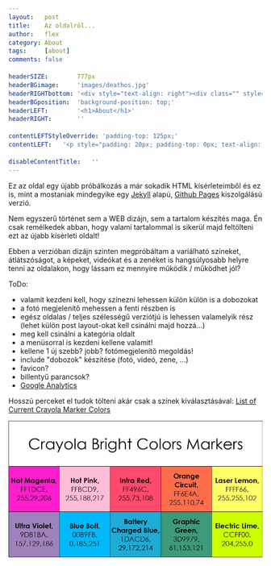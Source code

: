 ```yaml
---
layout:   post
title:    Az oldalról...
author:   flex
category: About
tags:     [about]
comments: false

headerSIZE:        777px
headerBGimage:     'images/deathos.jpg'
headerRIGHTbottom: '<div style="text-align: right"><div class="" style="display: inline-block; font-size: 50%; margin-bottom: 0px; background: black; color: white; padding: 7px;">Source: <a class="menu" href="http://hateplow.tumblr.com/post/160877632854/deathos">"DeathOS"</a></div></div>'
headerBGposition:  'background-position: top;'
headerLEFT:        '<h1>About</h1>'
headerRIGHT:       ''

contentLEFTStyleOverride: 'padding-top: 125px;'
contentLEFT:   '<p style="padding: 20px; padding-top: 0px; text-align: left;"><a href="https://gyorgy.fleischmann.hu/"><img class="shadow" src="https://fleischmann.hu/images/html/fleischmanns/gyorgy.fleischmann.hu_(2019-09-09).png"></a></p>'

disableContentTitle:   ''
---
```


Ez az oldal egy újabb próbálkozás a már sokadik HTML kísérleteimből és ez is, mint a mostaniak mindegyike egy [Jekyll](
https://jekyllrb.com) alapú, [Github Pages](https://pages.github.com/) kiszolgálású verzió.

Nem egyszerű történet sem a WEB dizájn, sem a tartalom készítés maga. Én csak remélkedek abban, hogy valami tartalommal is sikerül majd feltölteni ezt az újabb kísérleti oldalt!

Ebben a verzióban dizájn szinten megpróbáltam a variálható színeket, átlátszóságot, a képeket, videókat és a zenéket is hangsúlyosabb helyre tenni az oldalakon, hogy lássam ez mennyire működik / működhet jól?

ToDo:

- valamit kezdeni kell, hogy színezni lehessen külön külön is a dobozokat
- a fotó megjelenítő mehessen a fenti részben is
- egész oldalas / teljes szélességű verziótjú is lehessen valamelyik rész (lehet külön post layout-okat kell csinálni majd hozzá...)
- meg kell csinálni a kategória oldalt
- a menüsorral is kezdeni kellene valamit!
- kellene 1 új szebb? jobb? fotómegjelenítő megoldás!
- include "dobozok" készítése (fotó, videó, zene, ...)
- favicon?
- billentyű parancsok?
- [Google Analytics](https://analytics.google.com/)

Hosszú perceket el tudok tölteni akár csak a színek kiválasztásával: [List of Current Crayola Marker Colors](
http://www.jennyscrayoncollection.com/2018/02/list-of-current-crayola-marker-colors.html)

<img class="shadow" src="images/Crayola_Bright_Color_Markers.jpg">